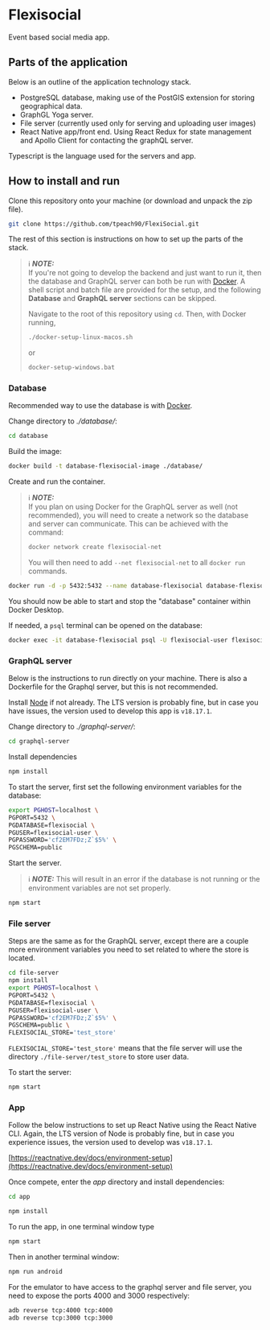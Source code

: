 # Flexisocial

Event based social media app.

## Parts of the application

Below is an outline of the application technology stack.

+ PostgreSQL database, making use of the PostGIS extension for storing geographical data.
+ GraphGL Yoga server.
+ File server (currently used only for serving and uploading user images)
+ React Native app/front end. Using React Redux for state management and Apollo Client for contacting the graphQL server.

Typescript is the language used for the servers and app.

## How to install and run

Clone this repository onto your machine (or download and unpack the zip file).

```bash
git clone https://github.com/tpeach90/FlexiSocial.git
```

The rest of this section is instructions on how to set up the parts of the stack.

> ℹ️ **_NOTE:_**  
> If you're not going to develop the backend and just want to run it, then the database and GraphQL server can both be run with [Docker](https://www.docker.com/products/docker-desktop/). A shell script and batch file are provided for the setup, and the following **Database** and **GraphQL server** sections can be skipped.
>
> Navigate to the root of this repository using `cd`. Then, with Docker running,
>
> ```bash
> ./docker-setup-linux-macos.sh 
> ```
> 
> or
>
> ```bat
> docker-setup-windows.bat
> ```

### Database

Recommended way to use the database is with [Docker](https://www.docker.com/products/docker-desktop/).

Change directory to *./database/*:
```bash
cd database
```

Build the image:
```bash
docker build -t database-flexisocial-image ./database/
```

Create and run the container. 

> ℹ️ **_NOTE:_**  
> If you plan on using Docker for the GraphQL server as well (not recommended), you will need to create a network so the database and server can communicate. This can be achieved with the command:
> ```bash
> docker network create flexisocial-net
> ```
> You will then need to add `--net flexisocial-net` to all `docker run` commands.

```bash
docker run -d -p 5432:5432 --name database-flexisocial database-flexisocial-image
```
You should now be able to start and stop the "database" container within Docker Desktop.

If needed, a `psql` terminal can be opened on the database:

```bash
docker exec -it database-flexisocial psql -U flexisocial-user flexisocial
```

### GraphQL server

Below is the instructions to run directly on your machine. There is also a Dockerfile for the Graphql server, but this is not recommended.

Install [Node](https://nodejs.org/en) if not already. The LTS version is probably fine, but in case you have issues, the version used to develop this app is `v18.17.1`.

Change directory to *./graphql-server/*:
```bash
cd graphql-server
```

Install dependencies
```bash
npm install
```

To start the server, first set the following environment variables for the database:
```bash
export PGHOST=localhost \
PGPORT=5432 \
PGDATABASE=flexisocial \
PGUSER=flexisocial-user \
PGPASSWORD='cf2EM7FDz;Z`$5%' \
PGSCHEMA=public
```

Start the server.

> ℹ️ **_NOTE:_** 
> This will result in an error if the database is not running or the environment variables are not set properly.

```bash
npm start
```

### File server

Steps are the same as for the GraphQL server, except there are a couple more environment variables you need to set related to where the store is located.

```bash
cd file-server
npm install
export PGHOST=localhost \
PGPORT=5432 \
PGDATABASE=flexisocial \
PGUSER=flexisocial-user \
PGPASSWORD='cf2EM7FDz;Z`$5%' \
PGSCHEMA=public \
FLEXISOCIAL_STORE='test_store'
```

`FLEXISOCIAL_STORE='test_store'` means that the file server will use the directory `./file-server/test_store` to store user data.


To start the server:

```bash
npm start
```

### App

Follow the below instructions to set up React Native using the React Native CLI. Again, the LTS version of Node is probably fine, but in case you experience issues, the version used to develop was `v18.17.1`.

[https://reactnative.dev/docs/environment-setup](https://reactnative.dev/docs/environment-setup)

Once compete, enter the *app* directory and install dependencies:

```bash
cd app
```

```bash
npm install
```

To run the app, in one terminal window type

```bash
npm start
```

Then in another terminal window:
```bash
npm run android
```

For the emulator to have access to the graphql server and file server, you need to expose the ports 4000 and 3000 respectively:
```bash
adb reverse tcp:4000 tcp:4000
adb reverse tcp:3000 tcp:3000
```


